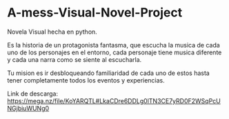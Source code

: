 # A-mess-Visual-Novel-Project

Novela Visual hecha en python.

Es la historia de un protagonista fantasma, que escucha la musica de cada uno de los personajes en el entorno, cada personaje tiene musica diferente y cada una narra como se siente al escucharla.

Tu mision es ir desbloqueando familiaridad de cada uno de estos hasta tener completamente todos los eventos y experiencias.

Link de descarga: https://mega.nz/file/KoYARQTL#LkaCDre6DDLg0lTN3CE7yRD0F2WSqPcUNGjbiuWUNg0
